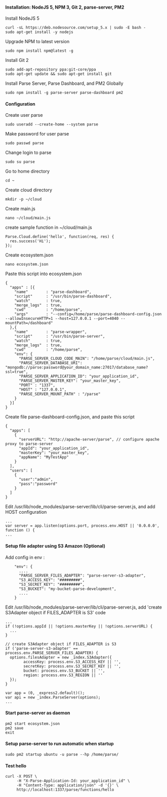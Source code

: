 #### Installation: NodeJS 5, NPM 3, Git 2, parse-server, PM2
Install NodeJS 5
```
curl -sL https://deb.nodesource.com/setup_5.x | sudo -E bash -
sudo apt-get install -y nodejs
```
Upgrade NPM to latest version
```
sudo npm install npm@latest -g
```
Install Git 2
```
sudo add-apt-repository ppa:git-core/ppa
sudo apt-get update && sudo apt-get install git
```
Install Parse Server, Parse Dashboard, and PM2 Globally
```
sudo npm install -g parse-server parse-dashboard pm2
```
#### Configuration
Create user parse
```
sudo useradd --create-home --system parse
```
Make password for user parse
```
sudo passwd parse
```
Change login to parse
```
sudo su parse
```
Go to home directory
```
cd ~
```
Create cloud directory
```
mkdir -p ~/cloud
```
Create main.js
```
nano ~/cloud/main.js
```
create sample function in ~/cloud/main.js
```
Parse.Cloud.define('hello', function(req, res) {
  res.success('Hi');
});
```
Create ecosystem.json
```
nano ecosystem.json
```
Paste this script into ecosystem.json
```
{
  "apps" : [{
    "name"        : "parse-dashboard",
    "script"      : "/usr/bin/parse-dashboard",
    "watch"       : true,
    "merge_logs"  : true,
    "cwd"         : "/home/parse",
    "args"        : "--config=/home/parse/parse-dashboard-config.json --allowInsecureHTTP=1 --host=127.0.0.1 --port=4040 --mountPath=/dashboard"
  },{
    "name"        : "parse-wrapper",
    "script"      : "/usr/bin/parse-server",
    "watch"       : true,
    "merge_logs"  : true,
    "cwd"         : "/home/parse",
    "env": {
      "PARSE_SERVER_CLOUD_CODE_MAIN": "/home/parse/cloud/main.js",
      "PARSE_SERVER_DATABASE_URI": "mongodb://parse:password@your_domain_name:27017/database_name?ssl=true",
      "PARSE_SERVER_APPLICATION_ID": "your_application_id",
      "PARSE_SERVER_MASTER_KEY": "your_master_key",
      "PORT" : "1337",
      "HOST" : "127.0.0.1",
      "PARSE_SERVER_MOUNT_PATH" : "/parse"
    }
  }]
}
```
Create file parse-dashboard-config.json, and paste this script
```
{
  "apps": [
    {
      "serverURL": "http://apache-server/parse", // configure apache proxy to parse-server
      "appId": "your_application_id",
      "masterKey": "your_master_key",
      "appName": "MyTestApp"
    }
  ],
  "users": [
    {
      "user":"admin",
      "pass":"password"
    }
  ]
}
```
Edit /usr/lib/node_modules/parse-server/lib/cli/parse-server.js, and add HOST configuration
```
...
var server = app.listen(options.port, process.env.HOST || '0.0.0.0', function () {
...
```
#### Setup file adapter using S3 Amazon (Optional)
Add config in env :
```
    "env": {
      ....
      "PARSE_SERVER_FILES_ADAPTER": "parse-server-s3-adapter",
      "S3_ACCESS_KEY": "#########",
      "S3_SECRET_KEY": "#########",
      "S3_BUCKET": "my-bucket-parse-development",
      ....
    }
```
Edit /usr/lib/node_modules/parse-server/lib/cli/parse-server.js, add 'create S3Adapter object if FILES_ADAPTER is S3' code
```
...
if (!options.appId || !options.masterKey || !options.serverURL) {
  ...
}

// create S3Adapter object if FILES_ADAPTER is S3
if ('parse-server-s3-adapter' == process.env.PARSE_SERVER_FILES_ADAPTER) {
  options.filesAdapter = new _index.S3Adapter({
        accessKey: process.env.S3_ACCESS_KEY || '',
        secretKey: process.env.S3_SECRET_KEY || '',
        bucket: process.env.S3_BUCKET || '',
        region: process.env.S3_REGION || ''
  });
}

var app = (0, _express2.default)();
var api = new _index.ParseServer(options);
...
```
#### Start parse-server as daemon
```
pm2 start ecosystem.json
pm2 save
exit
```
#### Setup parse-server to run automatic when startup 
```
sudo pm2 startup ubuntu -u parse --hp /home/parse/
```
#### Test hello
```
curl -X POST \
     -H "X-Parse-Application-Id: your_application_id" \
     -H "Content-Type: application/json" -d '{}' \
     http://localhost:1337/parse/functions/hello
```
